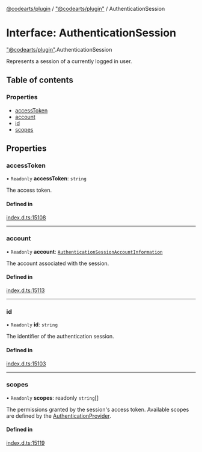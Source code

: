 [@codearts/plugin](../README.md) / ["@codearts/plugin"](../modules/_codearts_plugin_.md) / AuthenticationSession

# Interface: AuthenticationSession

["@codearts/plugin"](../modules/_codearts_plugin_.md).AuthenticationSession

Represents a session of a currently logged in user.

## Table of contents

### Properties

- [accessToken](codearts_plugin_.AuthenticationSession.md#accesstoken)
- [account](codearts_plugin_.AuthenticationSession.md#account)
- [id](codearts_plugin_.AuthenticationSession.md#id)
- [scopes](codearts_plugin_.AuthenticationSession.md#scopes)

## Properties

### accessToken

• `Readonly` **accessToken**: `string`

The access token.

#### Defined in

[index.d.ts:15108](https://github.com/huaweicloud/cloudide-plugin-api/blob/a055dd0/index.d.ts#L15108)

___

### account

• `Readonly` **account**: [`AuthenticationSessionAccountInformation`](codearts_plugin_.AuthenticationSessionAccountInformation.md)

The account associated with the session.

#### Defined in

[index.d.ts:15113](https://github.com/huaweicloud/cloudide-plugin-api/blob/a055dd0/index.d.ts#L15113)

___

### id

• `Readonly` **id**: `string`

The identifier of the authentication session.

#### Defined in

[index.d.ts:15103](https://github.com/huaweicloud/cloudide-plugin-api/blob/a055dd0/index.d.ts#L15103)

___

### scopes

• `Readonly` **scopes**: readonly `string`[]

The permissions granted by the session's access token. Available scopes
are defined by the [AuthenticationProvider](codearts_plugin_.AuthenticationProvider.md).

#### Defined in

[index.d.ts:15119](https://github.com/huaweicloud/cloudide-plugin-api/blob/a055dd0/index.d.ts#L15119)
